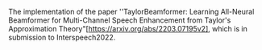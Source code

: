 The implementation of the paper ''TaylorBeamformer: Learning All-Neural Beamformer for Multi-Channel Speech Enhancement from Taylor's Approximation Theory"[https://arxiv.org/abs/2203.07195v2], which is in submission to Interspeech2022.
